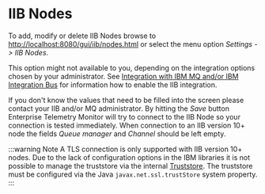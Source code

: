 # IIB Nodes
To add, modify or delete IIB Nodes browse to <http://localhost:8080/gui/iib/nodes.html> or select the menu option *Settings -> IIB Nodes*. 

This option might not available to you, depending on the integration options chosen by your administrator. See [Integration with IBM MQ and/or IBM Integration Bus](../setup/integration-with-ibm.md) for information how to enable the IIB integration.

If you don't know the values that need to be filled into the screen please contact your IIB and/or MQ administrator. By hitting the *Save* button Enterprise Telemetry Monitor will try to connect to the IIB Node so your connection is tested immediately. When connection to an IIB version 10+ node the fields *Queue manager* and *Channel* should be left empty.

:::warning Note
A TLS connection is only supported with IIB version 10+ nodes. Due to the lack of configuration options in the IBM libraries it is not possible to manage the 
truststore via the internal [Truststore](cluster.md#certificate-settings). The truststore must be configured via the Java `javax.net.ssl.trustStore` system property. 
:::